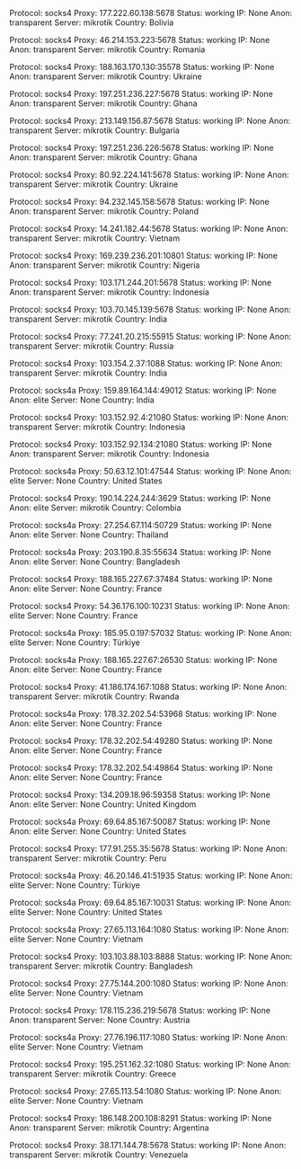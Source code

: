 Protocol: socks4
Proxy: 177.222.60.138:5678
Status: working
IP: None
Anon: transparent
Server: mikrotik
Country: Bolivia

Protocol: socks4
Proxy: 46.214.153.223:5678
Status: working
IP: None
Anon: transparent
Server: mikrotik
Country: Romania

Protocol: socks4
Proxy: 188.163.170.130:35578
Status: working
IP: None
Anon: transparent
Server: mikrotik
Country: Ukraine

Protocol: socks4
Proxy: 197.251.236.227:5678
Status: working
IP: None
Anon: transparent
Server: mikrotik
Country: Ghana

Protocol: socks4
Proxy: 213.149.156.87:5678
Status: working
IP: None
Anon: transparent
Server: mikrotik
Country: Bulgaria

Protocol: socks4
Proxy: 197.251.236.226:5678
Status: working
IP: None
Anon: transparent
Server: mikrotik
Country: Ghana

Protocol: socks4
Proxy: 80.92.224.141:5678
Status: working
IP: None
Anon: transparent
Server: mikrotik
Country: Ukraine

Protocol: socks4
Proxy: 94.232.145.158:5678
Status: working
IP: None
Anon: transparent
Server: mikrotik
Country: Poland

Protocol: socks4
Proxy: 14.241.182.44:5678
Status: working
IP: None
Anon: transparent
Server: mikrotik
Country: Vietnam

Protocol: socks4
Proxy: 169.239.236.201:10801
Status: working
IP: None
Anon: transparent
Server: mikrotik
Country: Nigeria

Protocol: socks4
Proxy: 103.171.244.201:5678
Status: working
IP: None
Anon: transparent
Server: mikrotik
Country: Indonesia

Protocol: socks4
Proxy: 103.70.145.139:5678
Status: working
IP: None
Anon: transparent
Server: mikrotik
Country: India

Protocol: socks4
Proxy: 77.241.20.215:55915
Status: working
IP: None
Anon: transparent
Server: mikrotik
Country: Russia

Protocol: socks4
Proxy: 103.154.2.37:1088
Status: working
IP: None
Anon: transparent
Server: mikrotik
Country: India

Protocol: socks4a
Proxy: 159.89.164.144:49012
Status: working
IP: None
Anon: elite
Server: None
Country: India

Protocol: socks4
Proxy: 103.152.92.4:21080
Status: working
IP: None
Anon: transparent
Server: mikrotik
Country: Indonesia

Protocol: socks4
Proxy: 103.152.92.134:21080
Status: working
IP: None
Anon: transparent
Server: mikrotik
Country: Indonesia

Protocol: socks4a
Proxy: 50.63.12.101:47544
Status: working
IP: None
Anon: elite
Server: None
Country: United States

Protocol: socks4
Proxy: 190.14.224.244:3629
Status: working
IP: None
Anon: elite
Server: mikrotik
Country: Colombia

Protocol: socks4a
Proxy: 27.254.67.114:50729
Status: working
IP: None
Anon: elite
Server: None
Country: Thailand

Protocol: socks4a
Proxy: 203.190.8.35:55634
Status: working
IP: None
Anon: elite
Server: None
Country: Bangladesh

Protocol: socks4
Proxy: 188.165.227.67:37484
Status: working
IP: None
Anon: elite
Server: None
Country: France

Protocol: socks4
Proxy: 54.36.176.100:10231
Status: working
IP: None
Anon: elite
Server: None
Country: France

Protocol: socks4a
Proxy: 185.95.0.197:57032
Status: working
IP: None
Anon: elite
Server: None
Country: Türkiye

Protocol: socks4a
Proxy: 188.165.227.67:26530
Status: working
IP: None
Anon: elite
Server: None
Country: France

Protocol: socks4
Proxy: 41.186.174.167:1088
Status: working
IP: None
Anon: transparent
Server: mikrotik
Country: Rwanda

Protocol: socks4a
Proxy: 178.32.202.54:53968
Status: working
IP: None
Anon: elite
Server: None
Country: France

Protocol: socks4
Proxy: 178.32.202.54:49280
Status: working
IP: None
Anon: elite
Server: None
Country: France

Protocol: socks4
Proxy: 178.32.202.54:49864
Status: working
IP: None
Anon: elite
Server: None
Country: France

Protocol: socks4
Proxy: 134.209.18.96:59358
Status: working
IP: None
Anon: elite
Server: None
Country: United Kingdom

Protocol: socks4a
Proxy: 69.64.85.167:50087
Status: working
IP: None
Anon: elite
Server: None
Country: United States

Protocol: socks4
Proxy: 177.91.255.35:5678
Status: working
IP: None
Anon: transparent
Server: mikrotik
Country: Peru

Protocol: socks4a
Proxy: 46.20.146.41:51935
Status: working
IP: None
Anon: elite
Server: None
Country: Türkiye

Protocol: socks4a
Proxy: 69.64.85.167:10031
Status: working
IP: None
Anon: elite
Server: None
Country: United States

Protocol: socks4a
Proxy: 27.65.113.164:1080
Status: working
IP: None
Anon: elite
Server: None
Country: Vietnam

Protocol: socks4
Proxy: 103.103.88.103:8888
Status: working
IP: None
Anon: transparent
Server: mikrotik
Country: Bangladesh

Protocol: socks4
Proxy: 27.75.144.200:1080
Status: working
IP: None
Anon: elite
Server: None
Country: Vietnam

Protocol: socks4
Proxy: 178.115.236.219:5678
Status: working
IP: None
Anon: transparent
Server: None
Country: Austria

Protocol: socks4a
Proxy: 27.76.196.117:1080
Status: working
IP: None
Anon: elite
Server: None
Country: Vietnam

Protocol: socks4
Proxy: 195.251.162.32:1080
Status: working
IP: None
Anon: transparent
Server: mikrotik
Country: Greece

Protocol: socks4
Proxy: 27.65.113.54:1080
Status: working
IP: None
Anon: elite
Server: None
Country: Vietnam

Protocol: socks4
Proxy: 186.148.200.108:8291
Status: working
IP: None
Anon: transparent
Server: mikrotik
Country: Argentina

Protocol: socks4
Proxy: 38.171.144.78:5678
Status: working
IP: None
Anon: transparent
Server: mikrotik
Country: Venezuela

